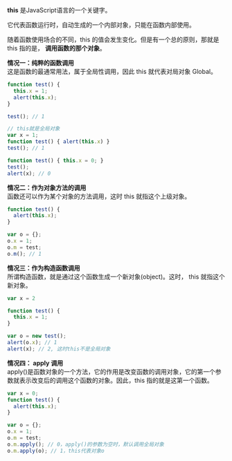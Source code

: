 **this** 是JavaScript语言的一个关键字。

它代表函数运行时，自动生成的一个内部对象，只能在函数内部使用。

随着函数使用场合的不同，this 的值会发生变化。但是有一个总的原则，那就是 this 指的是， **调用函数的那个对象**。

**情况一：纯粹的函数调用**  
这是函数的最通常用法，属于全局性调用，因此 this 就代表对局对象 Global。
```js
function test() {
  this.x = 1;
  alert(this.x);
}

test(); // 1

// this就是全局对象
var x = 1;
function test() { alert(this.x) }
test(); // 1

function test() { this.x = 0; }
test();
alert(x); // 0
```

**情况二：作为对象方法的调用**  
函数还可以作为某个对象的方法调用，这时 this 就指这个上级对象。
```js
function test() {
  alert(this.x);
}

var o = {};
o.x = 1;
o.m = test;
o.m(); // 1
```

**情况三：作为构造函数调用**  
所谓构造函数，就是通过这个函数生成一个新对象(object)。这时， this 就指这个新对象。
```js
var x = 2

function test() {
  this.x = 1;
}

var o = new test();
alert(o.x); // 1
alert(x); // 2, 这时this不是全局对象
```

**情况四： apply 调用**  
apply()是函数对象的一个方法，它的作用是改变函数的调用对象，它的第一个参数就表示改变后的调用这个函数的对象。因此，this 指的就是这第一个函数。
```js
var x = 0;
function test() {
  alert(this.x);
}

var o = {};
o.x = 1;
o.m = test;
o.m.apply(); // 0，apply()的参数为空时，默认调用全局对象
o.m.apply(o); // 1，this代表对象o
```